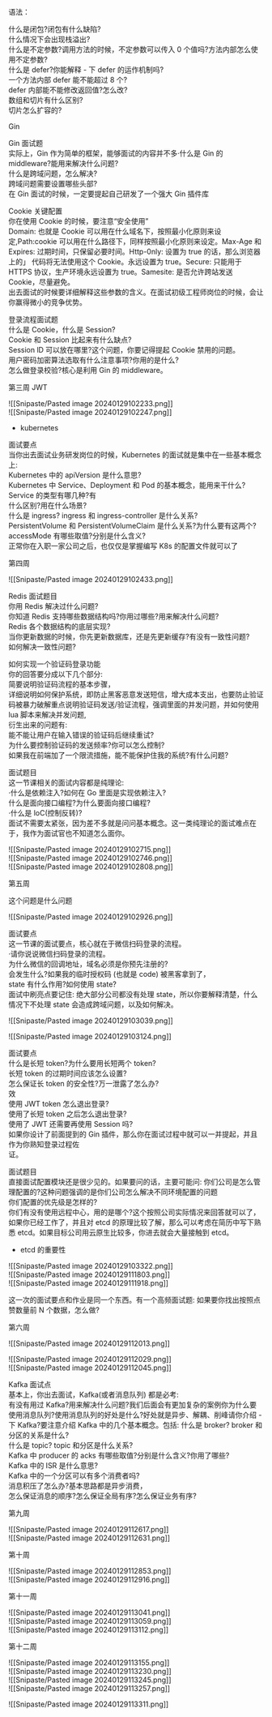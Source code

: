 语法：

什么是闭包?闭包有什么缺陷?  
什么情况下会出现栈溢出?  
什么是不定参数?调用方法的时候，不定参数可以传入 0 个值吗?方法内部怎么使用不定参数?  
什么是 defer?你能解释 - 下 defer 的运作机制吗?  
一个方法内部 defer 能不能超过 8 个?  
defer 内部能不能修改返回值?怎么改?  
数组和切片有什么区别?  
切片怎么扩容的?

Gin  

Gin 面试题  
实际上，Gin 作为简单的框架，能够面试的内容并不多·什么是 Gin 的 middleware?能用来解决什么问题?  
什么是跨域问题，怎么解决?  
跨域问题需要设置哪些头部?  
在 Gin 面试的时候，一定要提起自己研发了一个强大 Gin 插件库

Cookie 关键配置  
你在使用 Cookie 的时候，要注意“安全使用”  
Domain: 也就是 Cookie 可以用在什么域名下，按照最小化原则来设定,Path:cookie 可以用在什么路径下，同样按照最小化原则来设定。Max-Age 和 Expires: 过期时间，只保留必要时间。Http-0nly: 设置为 true 的话，那么浏览器上的」 代码将无法使用这个 Cookie。永远设置为 true。Secure: 只能用于 HTTPS 协议，生产环境永远设置为 true。Samesite: 是否允许跨站发送 Cookie，尽量避免。  
出去面试的时候要详细解释这些参数的含义。在面试初级工程师岗位的时候，会让你赢得微小的竞争优势。

登录流程面试题  
什么是 Cookie，什么是 Session?  
Cookie 和 Session 比起来有什么缺点?  
Session lD 可以放在哪里?这个问题，你要记得提起 Cookie 禁用的问题。  
用户密码加密算法选取有什么注意事项?你用的是什么?  
怎么做登录校验?核心是利用 Gin 的 middleware。

第三周 JWT

![[Snipaste/Pasted image 20240129102233.png]]  
![[Snipaste/Pasted image 20240129102247.png]]  

- kubernetes  

面试要点  
当你出去面试业务研发岗位的时候，Kubernetes 的面试就是集中在一些基本概念上:  
Kubernetes 中的 apiVersion 是什么意思?  
Kubernetes 中 Service、Deployment 和 Pod 的基本概念，能用来干什么?  
Service 的类型有哪几种?有  
什么区别?用在什么场景?  
什么是 ingress? ingress 和 ingress-controller 是什么关系?  
PersistentVolume 和 PersistentVolumeClaim 是什么关系?为什么要有这两个?accessMode 有哪些取值?分别是什么含义?  
正常你在入职一家公司之后，也仅仅是掌握编写 K8s 的配置文件就可以了

第四周

![[Snipaste/Pasted image 20240129102433.png]]  

Redis 面试题目  
你用 Redis 解决过什么问题?  
你知道 Redis 支持哪些数据结构吗?你用过哪些?用来解决什么问题?  
Redis 各个数据结构的底层实现?  
当你更新数据的时候，你先更新数据库，还是先更新缓存?有没有一致性问题?  
如何解决一致性问题?

如何实现一个验证码登录功能  
你的回答要分成以下几个部分:  
简要说明验证码流程的基本步骤，  
详细说明如何保护系统，即防止黑客恶意发送短信，增大成本支出，也要防止验证码被暴力破解重点说明验证码发送/验证流程，强调里面的并发问题，并如何使用 lua 脚本来解决并发问题,  
衍生出来的问题有:  
能不能让用户在输入错误的验证码后继续重试?  
为什么要控制验证码的发送频率?你可以怎么控制?  
如果我在前端加了一个限流措施，能不能保护住我的系统?有什么问题?

面试题目  
这一节课相关的面试内容都是纯理论:  
·什么是依赖注入?如何在 Go 里面是实现依赖注入?  
什么是面向接口编程?为什么要面向接口编程?  
·什么是 loC(控制反转)?  
面试不需要太紧张，因为差不多就是问问基本概念。这一类纯理论的面试难点在于，我作为面试官也不知道怎么面你。

![[Snipaste/Pasted image 20240129102715.png]]  
![[Snipaste/Pasted image 20240129102746.png]]  
![[Snipaste/Pasted image 20240129102808.png]]

第五周

这个问题是什么问题

![[Snipaste/Pasted image 20240129102926.png]]

面试要点  
这一节课的面试要点，核心就在于微信扫码登录的流程。  
·请你说说微信扫码登录的流程。  
为什么微信的回调地址，域名必须是你预先注册的?  
会发生什么?如果我的临时授权码 (也就是 code) 被黑客拿到了，  
state 有什么作用?如何使用 state?  
面试中刷亮点要记住: 绝大部分公司都没有处理 state，所以你要解释清楚，什么情况下不处理 state 会造成跨域问题，以及如何解决。

![[Snipaste/Pasted image 20240129103039.png]]  

![[Snipaste/Pasted image 20240129103124.png]]  

面试要点  
什么是长短 token?为什么要用长短两个 token?  
长短 token 的过期时间应该怎么设置?  
怎么保证长 token 的安全性?万一泄露了怎么办?  
效  
使用 JWT token 怎么退出登录?  
使用了长短 token 之后怎么退出登录?  
使用了 JWT 还需要再使用 Session 吗?  
如果你设计了前面提到的 Gin 插件，那么你在面试过程中就可以一并提起，并且作为你熟知登录过程佐  
证。

面试题目  
直接面试配置模块还是很少见的。如果要问的话，主要可能问: 你们公司是怎么管理配置的?这种问题强调的是你们公司怎么解决不同环境配置的问题  
你们配置的优先级是怎样的?  
你们有没有使用远程中心，用的是哪个?这个按照公司实际情况来回答就可以了，  
如果你已经工作了，并且对 etcd 的原理比较了解，那么可以考虑在简历中写下熟悉 etcd。如果目标公司用云原生比较多，你进去就会大量接触到 etcd。

- etcd 的重要性

![[Snipaste/Pasted image 20240129103322.png]]  
![[Snipaste/Pasted image 20240129111803.png]]  
![[Snipaste/Pasted image 20240129111918.png]]

这一次的面试要点和作业是同一个东西。有一个高频面试题: 如果要你找出按照点赞数量前 N 个数据，怎么做?

第六周

![[Snipaste/Pasted image 20240129112013.png]]  

![[Snipaste/Pasted image 20240129112029.png]]  
![[Snipaste/Pasted image 20240129112045.png]]  

Kafka 面试点  
基本上，你出去面试，Kafka(或者消息队列) 都是必考:  
有没有用过 Kafka?用来解决什么问题?我们后面会有更加复杂的案例你为什么要使用消息队列?使用消息队列的好处是什么?好处就是异步、解耦、削峰请你介绍 - 下 Kafka?要注意介绍 Kafka 中的几个基本概念。包括: 什么是 broker? broker 和 分区的关系是什么?  
什么是 topic? topic 和分区是什么关系?  
Kafka 中 producer 的 acks 有哪些取值?分别是什么含义?你用了哪些?  
Kafka 中的 ISR 是什么意思?  
Kafka 中的一个分区可以有多个消费者吗?  
消息积压了怎么办?基本思路都是异步消费，  
怎么保证消息的顺序?怎么保证全局有序?怎么保证业务有序?

第九周

![[Snipaste/Pasted image 20240129112617.png]]  
![[Snipaste/Pasted image 20240129112631.png]]

第十周

![[Snipaste/Pasted image 20240129112853.png]]  
![[Snipaste/Pasted image 20240129112916.png]]

第十一周

![[Snipaste/Pasted image 20240129113041.png]]  
![[Snipaste/Pasted image 20240129113059.png]]  
![[Snipaste/Pasted image 20240129113112.png]]

第十二周

![[Snipaste/Pasted image 20240129113155.png]]  
![[Snipaste/Pasted image 20240129113230.png]]  
![[Snipaste/Pasted image 20240129113245.png]]  
![[Snipaste/Pasted image 20240129113257.png]]

![[Snipaste/Pasted image 20240129113311.png]]
